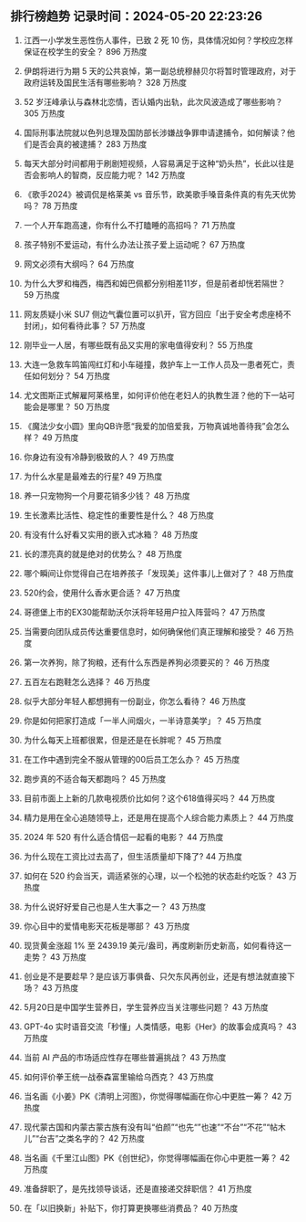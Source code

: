 
## 排行榜趋势 记录时间：2024-05-20 22:23:26
  
  1. 江西一小学发生恶性伤人事件，已致 2 死 10 伤，具体情况如何？学校应怎样保证在校学生的安全？ 896 万热度
    
  2. 伊朗将进行为期 5 天的公共哀悼，第一副总统穆赫贝尔将暂时管理政府，对于政府运转及国民生活有哪些影响？ 328 万热度
    
  3. 52 岁汪峰承认与森林北恋情，否认婚内出轨，此次风波造成了哪些影响？ 305 万热度
    
  4. 国际刑事法院就以色列总理及国防部长涉嫌战争罪申请逮捕令，如何解读？他们是否会真的被逮捕？ 283 万热度
    
  5. 每天大部分时间都用于刷剧短视频，人容易满足于这种“奶头热”，长此以往是否会影响人的智商，反应能力呢？ 142 万热度
    
  6. 《歌手2024》被调侃是格莱美 vs 音乐节，欧美歌手嗓音条件真的有先天优势吗？ 78 万热度
    
  7. 一个人开车跑高速，你有什么不打瞌睡的高招吗？ 71 万热度
    
  8. 孩子特别不爱运动，有什么办法让孩子爱上运动呢？ 67 万热度
    
  9. 网文必须有大纲吗？ 64 万热度
    
  10. 为什么大罗和梅西，梅西和姆巴佩都分别相差11岁，但是前者却恍若隔世？ 59 万热度
    
  11. 网友质疑小米 SU7 侧边气囊位置可以扒开，官方回应「出于安全考虑座椅不封闭」，如何看待此事？ 57 万热度
    
  12. 刚毕业一人居，有哪些既有品又实用的家电值得安利？ 55 万热度
    
  13. 大连一急救车鸣笛闯红灯和小车碰撞，救护车上一工作人员及一患者死亡，责任如何划分？ 54 万热度
    
  14. 尤文图斯正式解雇阿莱格里，如何评价他在老妇人的执教生涯？他的下一站可能会是哪里？ 50 万热度
    
  15. 《魔法少女小圆》里向QB许愿“我爱的加倍爱我，万物真诚地善待我”会怎么样？ 49 万热度
    
  16. 你身边有没有冷静到极致的人？ 49 万热度
    
  17. 为什么水星是最难去的行星? 49 万热度
    
  18. 养一只宠物狗一个月要花销多少钱？ 48 万热度
    
  19. 生长激素比活性、稳定性的重要性是什么？ 48 万热度
    
  20. 有没有什么好看又实用的嵌入式冰箱？ 48 万热度
    
  21. 长的漂亮真的就是绝对的优势么？ 48 万热度
    
  22. 哪个瞬间让你觉得自己在培养孩子「发现美」这件事儿上做对了？ 48 万热度
    
  23. 520约会，使用什么香水更合适？ 47 万热度
    
  24. 哥德堡上市的EX30能帮助沃尔沃将年轻用户拉入阵营吗？ 47 万热度
    
  25. 当需要向团队成员传达重要信息时，如何确保他们真正理解和接受？ 46 万热度
    
  26. 第一次养狗，除了狗粮，还有什么东西是养狗必须要买的？ 46 万热度
    
  27. 五百左右跑鞋怎么选择？ 46 万热度
    
  28. 似乎大部分年轻人都想拥有一份副业，你怎么看待？ 46 万热度
    
  29. 你是如何把家打造成「一半人间烟火，一半诗意美学」？ 45 万热度
    
  30. 为什么每天上班都很累，但是还是在长胖呢？ 45 万热度
    
  31. 在工作中遇到完全不服从管理的00后员工怎么办？ 45 万热度
    
  32. 跑步真的不适合每天都跑吗？ 45 万热度
    
  33. 目前市面上上新的几款电视质价比如何？这个618值得买吗？ 44 万热度
    
  34. 精力是用在全心追随领导上，还是用在提高个人综合能力素质上？ 44 万热度
    
  35. 2024 年 520 有什么适合情侣一起看的电影？ 44 万热度
    
  36. 为什么现在工资比过去高了，但生活质量却下降了? 44 万热度
    
  37. 如何在 520 约会当天，调适紧张的心理，以一个松弛的状态赴约吃饭？ 43 万热度
    
  38. 为什么说好好爱自己也是人生大事之一？ 43 万热度
    
  39. 你心目中的爱情电影天花板是哪部？ 43 万热度
    
  40. 现货黄金涨超 1% 至 2439.19 美元/盎司，再度刷新历史新高，如何看待这一走势？ 43 万热度
    
  41. 创业是不是要趁早？是应该万事俱备、只欠东风再创业，还是有想法就直接下场？ 43 万热度
    
  42. 5月20日是中国学生营养日，学生营养应当关注哪些问题？ 43 万热度
    
  43. GPT-4o 实时语音交流「秒懂」人类情感，电影《Her》的故事会成真吗？ 43 万热度
    
  44. 当前 AI 产品的市场适应性存在哪些普遍挑战？ 43 万热度
    
  45. 如何评价拳王统一战泰森富里输给乌西克？ 43 万热度
    
  46. 当名画《小姜》PK《清明上河图》，你觉得哪幅画在你心中更胜一筹？ 42 万热度
    
  47. 现代蒙古国和内蒙古蒙古族有没有叫“伯颜”“也先“”也速”“不台”“不花”“帖木儿”“台吉”之类名字的？ 42 万热度
    
  48. 当名画《千里江山图》PK《创世纪》，你觉得哪幅画在你心中更胜一筹？ 42 万热度
    
  49. 准备辞职了，是先找领导谈话，还是直接递交辞职信？ 41 万热度
    
  50. 在「以旧换新」补贴下，你打算更换哪些消费品？ 40 万热度
    